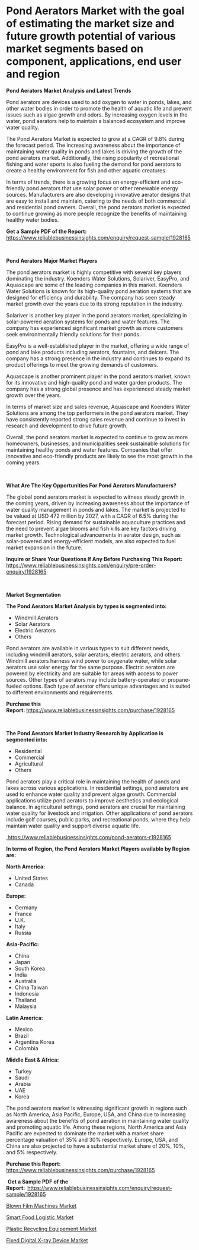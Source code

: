 <p><h1>Pond Aerators Market with the goal of estimating the market size and future growth potential of various market segments based on component, applications, end user and region</h1></p><p><strong>Pond Aerators Market Analysis and Latest Trends</strong></p>
<p><p>Pond aerators are devices used to add oxygen to water in ponds, lakes, and other water bodies in order to promote the health of aquatic life and prevent issues such as algae growth and odors. By increasing oxygen levels in the water, pond aerators help to maintain a balanced ecosystem and improve water quality.</p><p>The Pond Aerators Market is expected to grow at a CAGR of 9.8% during the forecast period. The increasing awareness about the importance of maintaining water quality in ponds and lakes is driving the growth of the pond aerators market. Additionally, the rising popularity of recreational fishing and water sports is also fueling the demand for pond aerators to create a healthy environment for fish and other aquatic creatures.</p><p>In terms of trends, there is a growing focus on energy-efficient and eco-friendly pond aerators that use solar power or other renewable energy sources. Manufacturers are also developing innovative aerator designs that are easy to install and maintain, catering to the needs of both commercial and residential pond owners. Overall, the pond aerators market is expected to continue growing as more people recognize the benefits of maintaining healthy water bodies.</p></p>
<p><strong>Get a Sample PDF of the Report:&nbsp;</strong> <a href="https://www.reliablebusinessinsights.com/enquiry/request-sample/1928165">https://www.reliablebusinessinsights.com/enquiry/request-sample/1928165</a></p>
<p>&nbsp;</p>
<p><strong>Pond Aerators Major Market Players</strong></p>
<p><p>The pond aerators market is highly competitive with several key players dominating the industry. Koenders Water Solutions, Solariver, EasyPro, and Aquascape are some of the leading companies in this market. Koenders Water Solutions is known for its high-quality pond aeration systems that are designed for efficiency and durability. The company has seen steady market growth over the years due to its strong reputation in the industry.</p><p>Solariver is another key player in the pond aerators market, specializing in solar-powered aeration systems for ponds and water features. The company has experienced significant market growth as more customers seek environmentally friendly solutions for their ponds.</p><p>EasyPro is a well-established player in the market, offering a wide range of pond and lake products including aerators, fountains, and deicers. The company has a strong presence in the industry and continues to expand its product offerings to meet the growing demands of customers.</p><p>Aquascape is another prominent player in the pond aerators market, known for its innovative and high-quality pond and water garden products. The company has a strong global presence and has experienced steady market growth over the years.</p><p>In terms of market size and sales revenue, Aquascape and Koenders Water Solutions are among the top performers in the pond aerators market. They have consistently reported strong sales revenue and continue to invest in research and development to drive future growth.</p><p>Overall, the pond aerators market is expected to continue to grow as more homeowners, businesses, and municipalities seek sustainable solutions for maintaining healthy ponds and water features. Companies that offer innovative and eco-friendly products are likely to see the most growth in the coming years.</p></p>
<p>&nbsp;</p>
<p><strong>What Are The Key Opportunities For Pond Aerators Manufacturers?</strong></p>
<p><p>The global pond aerators market is expected to witness steady growth in the coming years, driven by increasing awareness about the importance of water quality management in ponds and lakes. The market is projected to be valued at USD 472 million by 2027, with a CAGR of 6.5% during the forecast period. Rising demand for sustainable aquaculture practices and the need to prevent algae blooms and fish kills are key factors driving market growth. Technological advancements in aerator design, such as solar-powered and energy-efficient models, are also expected to fuel market expansion in the future.</p></p>
<p><strong>Inquire or Share Your Questions If Any Before Purchasing This Report:</strong> <a href="https://www.reliablebusinessinsights.com/enquiry/pre-order-enquiry/1928165">https://www.reliablebusinessinsights.com/enquiry/pre-order-enquiry/1928165</a></p>
<p>&nbsp;</p>
<p><strong>Market Segmentation</strong></p>
<p><strong>The Pond Aerators Market Analysis by types is segmented into:</strong></p>
<p><ul><li>Windmill Aerators</li><li>Solar Aerators</li><li>Electric Aerators</li><li>Others</li></ul></p>
<p><p>Pond aerators are available in various types to suit different needs, including windmill aerators, solar aerators, electric aerators, and others. Windmill aerators harness wind power to oxygenate water, while solar aerators use solar energy for the same purpose. Electric aerators are powered by electricity and are suitable for areas with access to power sources. Other types of aerators may include battery-operated or propane-fueled options. Each type of aerator offers unique advantages and is suited to different environments and requirements.</p></p>
<p><strong>Purchase this Report:&nbsp;</strong><a href="https://www.reliablebusinessinsights.com/purchase/1928165">https://www.reliablebusinessinsights.com/purchase/1928165</a></p>
<p>&nbsp;</p>
<p><strong>The Pond Aerators Market Industry Research by Application is segmented into:</strong></p>
<p><ul><li>Residential</li><li>Commercial</li><li>Agricultural</li><li>Others</li></ul></p>
<p><p>Pond aerators play a critical role in maintaining the health of ponds and lakes across various applications. In residential settings, pond aerators are used to enhance water quality and prevent algae growth. Commercial applications utilize pond aerators to improve aesthetics and ecological balance. In agricultural settings, pond aerators are crucial for maintaining water quality for livestock and irrigation. Other applications of pond aerators include golf courses, public parks, and recreational ponds, where they help maintain water quality and support diverse aquatic life.</p></p>
<p><a href="https://www.reliablebusinessinsights.com/pond-aerators-r1928165">&nbsp;https://www.reliablebusinessinsights.com/pond-aerators-r1928165</a></p>
<p><strong>In terms of Region, the Pond Aerators Market Players available by Region are:</strong></p>
<p>
    <p> <strong> North America: </strong>
        <ul>
            <li>United States</li>
            <li>Canada</li>
        </ul>
        </p> 
    <p> <strong> Europe: </strong>
        <ul>
            <li>Germany</li>
            <li>France</li>
            <li>U.K.</li>
            <li>Italy</li>
            <li>Russia</li>
        </ul>
        </p> 
    <p> <strong> Asia-Pacific: </strong>
        <ul>
            <li>China</li>
            <li>Japan</li>
            <li>South Korea</li>
            <li>India</li>
            <li>Australia</li>
            <li>China Taiwan</li>
            <li>Indonesia</li>
            <li>Thailand</li>
            <li>Malaysia</li>
        </ul>
        </p> 
    <p> <strong> Latin America: </strong>
        <ul>
            <li>Mexico</li>
            <li>Brazil</li>
            <li>Argentina Korea</li>
            <li>Colombia</li>
        </ul>
        </p> 
    <p> <strong> Middle East & Africa: </strong>
        <ul>
            <li>Turkey</li>
            <li>Saudi</li>
            <li>Arabia</li>
            <li>UAE</li>
            <li>Korea</li>
        </ul>
    </p>
    </p>
<p><p>The pond aerators market is witnessing significant growth in regions such as North America, Asia Pacific, Europe, USA, and China due to increasing awareness about the benefits of pond aeration in maintaining water quality and promoting aquatic life. Among these regions, North America and Asia Pacific are expected to dominate the market with a market share percentage valuation of 35% and 30% respectively. Europe, USA, and China are also projected to have a substantial market share of 20%, 10%, and 5% respectively.</p></p>
<p><strong>Purchase this Report: </strong><a href="https://www.reliablebusinessinsights.com/purchase/1928165">https://www.reliablebusinessinsights.com/purchase/1928165</a></p>
<p>&nbsp;<strong>Get a Sample PDF of the Report:&nbsp;&nbsp;</strong><a href="https://www.reliablebusinessinsights.com/enquiry/request-sample/1928165">https://www.reliablebusinessinsights.com/enquiry/request-sample/1928165</a></p>
<p><strong></strong></p>
<p><p><a href="https://github.com/JermaineCrona2023/Market-Research-Report-List-2/blob/main/blown-film-machines-market.md">Blown Film Machines Market</a></p><p><a href="https://medium.com/@sallyselcenk46/smart-food-logistic-market-share-market-analysis-growth-trends-forecasts-for-period-from-0a81d6c65226">Smart Food Logistic Market</a></p><p><a href="https://github.com/ctanaka235/Market-Research-Report-List-1/blob/main/plastic-recycling-equipement-market.md">Plastic Recycling Equipement Market</a></p><p><a href="https://medium.com/@neilrogers69/fixed-digital-x-ray-device-market-size-share-trends-analysis-report-by-end-use-2e5e629ee87a">Fixed Digital X-ray Device Market</a></p></p>